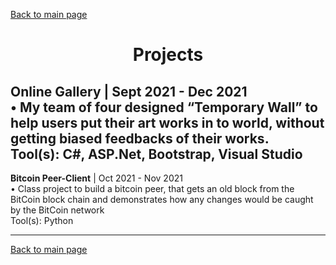 [Back to main page](./../README.md)

<h1 align="center">Projects</h1>

**Online Gallery** | Sept 2021 - Dec 2021\
•  My team of four designed “Temporary Wall” to help users put their art works in to world, without getting biased feedbacks of their works.\
Tool(s): C#, ASP.Net, Bootstrap, Visual Studio
---

**Bitcoin Peer-Client** | Oct 2021 - Nov 2021 \
• Class project to build a bitcoin peer, that  gets an old block from the BitCoin block chain and demonstrates how any changes would be caught by the BitCoin network\
Tool(s): Python 

---

[Back to main page](./../README.md)

